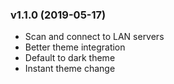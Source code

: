 ### v1.1.0 (2019-05-17)
* Scan and connect to LAN servers
* Better theme integration
* Default to dark theme
* Instant theme change
